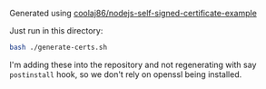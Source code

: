 Generated using [coolaj86/nodejs-self-signed-certificate-example](https://github.com/coolaj86/nodejs-self-signed-certificate-example)

Just run in this directory:

```bash
bash ./generate-certs.sh
```

I'm adding these into the repository and not regenerating with say `postinstall` hook, so we don't rely on openssl being installed.
